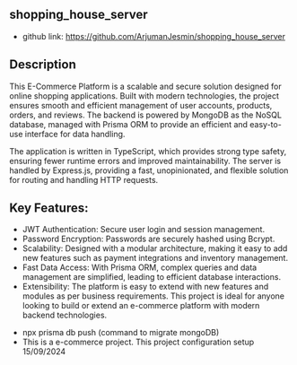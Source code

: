 ## shopping_house_server

- github link: https://github.com/ArjumanJesmin/shopping_house_server

## Description

This E-Commerce Platform is a scalable and secure solution designed for online shopping applications. Built with modern technologies, the project ensures smooth and efficient management of user accounts, products, orders, and reviews. The backend is powered by MongoDB as the NoSQL database, managed with Prisma ORM to provide an efficient and easy-to-use interface for data handling.

The application is written in TypeScript, which provides strong type safety, ensuring fewer runtime errors and improved maintainability. The server is handled by Express.js, providing a fast, unopinionated, and flexible solution for routing and handling HTTP requests.

## Key Features:

- JWT Authentication: Secure user login and session management.
- Password Encryption: Passwords are securely hashed using Bcrypt.
- Scalability: Designed with a modular architecture, making it easy to add new features such as payment integrations and inventory management.
- Fast Data Access: With Prisma ORM, complex queries and data management are simplified, leading to efficient database interactions.
- Extensibility: The platform is easy to extend with new features and modules as per business requirements.
  This project is ideal for anyone looking to build or extend an e-commerce platform with modern backend technologies.

* npx prisma db push (command to migrate mongoDB)
* This is a e-commerce project. This project configuration setup 15/09/2024

